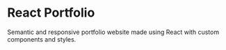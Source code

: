 # React Portfolio

Semantic and responsive portfolio website made using React with custom components and styles.
